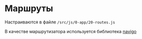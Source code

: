 # Маршруты
Настраиваются в файле `/src/js/0-app/20-routes.js`

В качестве маршрутизатора используется библиотека [navigo](https://github.com/krasimir/navigo)